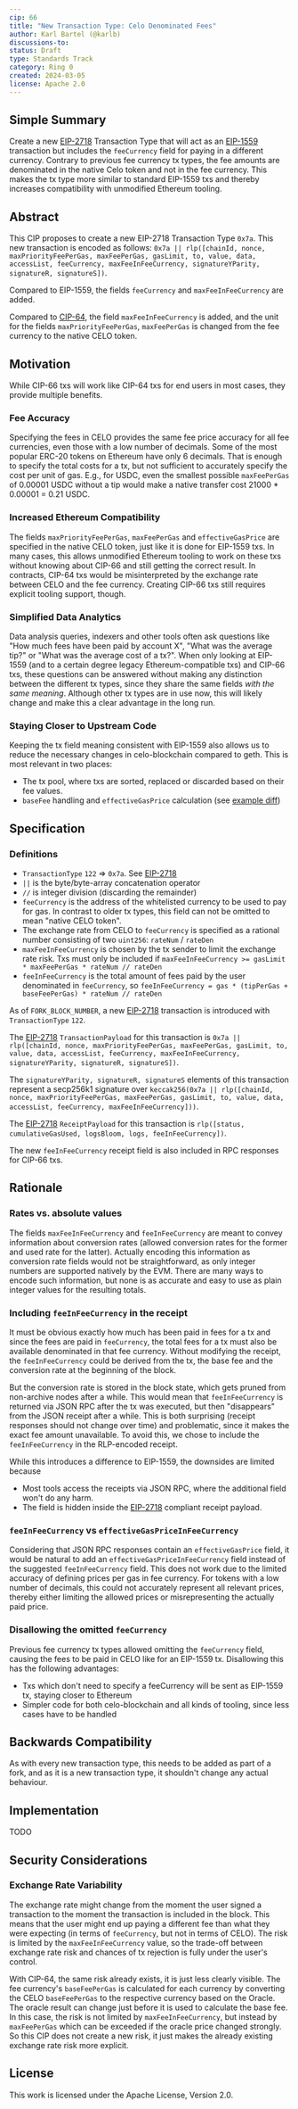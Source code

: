 ```yaml
---
cip: 66
title: "New Transaction Type: Celo Denominated Fees"
author: Karl Bartel (@karlb)
discussions-to: 
status: Draft
type: Standards Track
category: Ring 0
created: 2024-03-05
license: Apache 2.0
---
```


## Simple Summary

Create a new [EIP-2718](https://eips.ethereum.org/EIPS/eip-2718) Transaction Type that will act as an [EIP-1559](https://eips.ethereum.org/EIPS/eip-1559) transaction but includes the `feeCurrency` field for paying in a different currency. Contrary to previous fee currency tx types, the fee amounts are denominated in the native Celo token and not in the fee currency. This makes the tx type more similar to standard EIP-1559 txs and thereby increases compatibility with unmodified Ethereum tooling.

## Abstract

This CIP proposes to create a new EIP-2718 Transaction Type `0x7a`.
This new transaction is encoded as follows: `0x7a || rlp([chainId, nonce, maxPriorityFeePerGas, maxFeePerGas, gasLimit, to, value, data, accessList, feeCurrency, maxFeeInFeeCurrency, signatureYParity, signatureR, signatureS])`.

Compared to EIP-1559, the fields `feeCurrency` and `maxFeeInFeeCurrency` are added.

Compared to [CIP-64](https://github.com/Conflux-Chain/CIPs/blob/master/CIPs/cip-64.md), the field `maxFeeInFeeCurrency` is added, and the unit for the fields `maxPriorityFeePerGas`, `maxFeePerGas` is changed from the fee currency to the native CELO token.

## Motivation

While CIP-66 txs will work like CIP-64 txs for end users in most cases, they provide multiple benefits.

### Fee Accuracy
Specifying the fees in CELO provides the same fee price accuracy for all fee currencies, even those with a low number of decimals. Some of the most popular ERC-20 tokens on Ethereum have only 6 decimals. That is enough to specify the total costs for a tx, but not sufficient to accurately specify the cost per unit of gas. E.g., for USDC, even the smallest possible `maxFeePerGas` of 0.00001 USDC without a tip would make a native transfer cost 21000 * 0.00001 = 0.21 USDC.

### Increased Ethereum Compatibility

The fields `maxPriorityFeePerGas`, `maxFeePerGas` and `effectiveGasPrice` are specified in the native CELO token, just like it is done for EIP-1559 txs. In many cases, this allows unmodified Ethereum tooling to work on these txs without knowing about CIP-66 and still getting the correct result. In contracts, CIP-64 txs would be misinterpreted by the exchange rate between CELO and the fee currency.
Creating CIP-66 txs still requires explicit tooling support, though.

### Simplified Data Analytics

Data analysis queries, indexers and other tools often ask questions like "How much fees have been paid by account X", "What was the average tip?" or "What was the average cost of a tx?". When only looking at EIP-1559 (and to a certain degree legacy Ethereum-compatible txs) and CIP-66 txs, these questions can be answered without making any distinction between the different tx types, since they share the same fields *with the same meaning*. Although other tx types are in use now, this will likely change and make this a clear advantage in the long run.

### Staying Closer to Upstream Code

Keeping the tx field meaning consistent with EIP-1559 also allows us to reduce the necessary changes in celo-blockchain compared to geth. This is most relevant in two places:
* The tx pool, where txs are sorted, replaced or discarded based on their fee values.
* `baseFee` handling and `effectiveGasPrice` calculation (see [example diff](https://github.com/celo-org/op-geth/compare/palango/cleanup...celo-org:op-geth:palango/celo-denominated?expand=1))

## Specification

### Definitions

- `TransactionType` `122` ⇒ `0x7a`. See [EIP-2718](https://eips.ethereum.org/EIPS/eip-2718)
- `||` is the byte/byte-array concatenation operator
- `//` is integer division (discarding the remainder)
- `feeCurrency` is the address of the whitelisted currency to be used to pay for gas. In contrast to older tx types, this field can not be omitted to mean "native CELO token".
- The exchange rate from CELO to `feeCurrency` is specified as a rational number consisting of two `uint256`: `rateNum` / `rateDen`
- `maxFeeInFeeCurrency` is chosen by the tx sender to limit the exchange rate risk. Txs must only be included if `maxFeeInFeeCurrency >= gasLimit * maxFeePerGas * rateNum // rateDen`
- `feeInFeeCurrency` is the total amount of fees paid by the user denominated in `feeCurrency`, so `feeInFeeCurrency = gas * (tipPerGas + baseFeePerGas) * rateNum // rateDen`

As of `FORK_BLOCK_NUMBER`, a new [EIP-2718](https://eips.ethereum.org/EIPS/eip-2718) transaction is introduced with `TransactionType` `122`.

The [EIP-2718](https://eips.ethereum.org/EIPS/eip-2718) `TransactionPayload` for this transaction is `0x7a || rlp([chainId, nonce, maxPriorityFeePerGas, maxFeePerGas, gasLimit, to, value, data, accessList, feeCurrency, maxFeeInFeeCurrency, signatureYParity, signatureR, signatureS])`.

The `signatureYParity, signatureR, signatureS` elements of this transaction represent a secp256k1 signature over `keccak256(0x7a || rlp([chainId, nonce, maxPriorityFeePerGas, maxFeePerGas, gasLimit, to, value, data, accessList, feeCurrency, maxFeeInFeeCurrency]))`.

The [EIP-2718](https://eips.ethereum.org/EIPS/eip-2718) `ReceiptPayload` for this transaction is `rlp([status, cumulativeGasUsed, logsBloom, logs, feeInFeeCurrency])`.

The new `feeInFeeCurrency` receipt field is also included in RPC responses for CIP-66 txs.

## Rationale

### Rates vs. absolute values
The fields `maxFeeInFeeCurrency` and `feeInFeeCurrency` are meant to convey information about conversion rates (allowed conversion rates for the former and used rate for the latter). Actually encoding this information as conversion rate fields would not be straightforward, as only integer numbers are supported natively by the EVM. There are many ways to encode such information, but none is as accurate and easy to use as plain integer values for the resulting totals.

### Including `feeInFeeCurrency` in the receipt
It must be obvious exactly how much has been paid in fees for a tx and since the fees are paid in `feeCurrency`, the total fees for a tx must also be available denominated in that fee currency. Without modifying the receipt, the `feeInFeeCurrency` could be derived from the tx, the base fee and the conversion rate at the beginning of the block.

But the conversion rate is stored in the block state, which gets pruned from non-archive nodes after a while. This would mean that `feeInFeeCurrency` is returned via JSON RPC after the tx was executed, but then "disappears" from the JSON receipt after a while. This is both surprising (receipt responses should not change over time) and problematic, since it makes the exact fee amount unavailable. To avoid this, we chose to include the `feeInFeeCurrency` in the RLP-encoded receipt.

While this introduces a difference to EIP-1559, the downsides are limited because
* Most tools access the receipts via JSON RPC, where the additional field won't do any harm.
* The field is hidden inside the [EIP-2718](https://eips.ethereum.org/EIPS/eip-2718) compliant receipt payload.

### `feeInFeeCurrency` vs `effectiveGasPriceInFeeCurrency`

Considering that JSON RPC responses contain an `effectiveGasPrice` field, it would be natural to add an `effectiveGasPriceInFeeCurrency` field instead of the suggested `feeInFeeCurrency` field. This does not work due to the limited accuracy of defining prices per gas in fee currency. For tokens with a low number of decimals, this could not accurately represent all relevant prices, thereby either limiting the allowed prices or misrepresenting the actually paid price.

### Disallowing the omitted `feeCurrency`

Previous fee currency tx types allowed omitting the `feeCurrency` field, causing the fees to be paid in CELO like for an EIP-1559 tx. Disallowing this has the following advantages:

* Txs which don't need to specify a feeCurrency will be sent as EIP-1559 tx, staying closer to Ethereum
* Simpler code for both celo-blockchain and all kinds of tooling, since less cases have to be handled

## Backwards Compatibility

As with every new transaction type, this needs to be added as part of a fork, and as it is a new transaction type, it shouldn't change any actual behaviour.

## Implementation

TODO

## Security Considerations

### Exchange Rate Variability

The exchange rate might change from the moment the user signed a transaction to the moment the transaction is included in the block. This means that the user might end up paying a different fee than what they were expecting (in terms of `feeCurrency`, but not in terms of CELO). The risk is limited by the `maxFeeInFeeCurrency` value, so the trade-off between exchange rate risk and chances of tx rejection is fully under the user's control.

With CIP-64, the same risk already exists, it is just less clearly visible. The fee currency's `baseFeePerGas` is calculated for each currency by converting the CELO `baseFeePerGas` to the respective currency based on the Oracle. The oracle result can change just before it is used to calculate the base fee. In this case, the risk is not limited by `maxFeeInFeeCurrency`, but instead by `maxFeePerGas` which can be exceeded if the oracle price changed strongly. So this CIP does not create a new risk, it just makes the already existing exchange rate risk more explicit.

## License

This work is licensed under the Apache License, Version 2.0.
